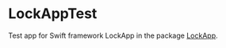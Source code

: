 # LockAppTest

Test app for Swift framework LockApp in the package [LockApp](https://github.com/WolfDieterDallinger/LockApp).

